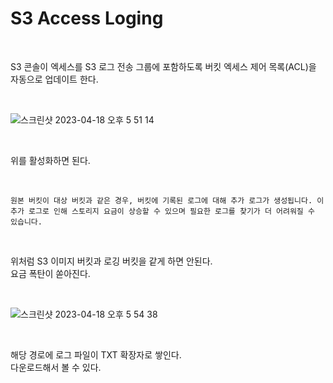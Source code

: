 # S3 Access Loging

<br>

S3 콘솔이 엑세스를 S3 로그 전송 그룹에 포함하도록 버킷 엑세스 제어 목록(ACL)을 자동으로 업데이트 한다.  

<br>


![스크린샷 2023-04-18 오후 5 51 14](https://user-images.githubusercontent.com/81137234/232725921-4654ae3c-afc7-4419-9150-2721a8628fda.png)

<br>

위를 활성화하면 된다.

<br>


```
원본 버킷이 대상 버킷과 같은 경우, 버킷에 기록된 로그에 대해 추가 로그가 생성됩니다. 이 추가 로그로 인해 스토리지 요금이 상승할 수 있으며 필요한 로그를 찾기가 더 어려워질 수 있습니다.
```

<br>

위처럼 S3 이미지 버킷과 로깅 버킷을 같게 하면 안된다.  
요금 폭탄이 쏟아진다.

<br>

![스크린샷 2023-04-18 오후 5 54 38](https://user-images.githubusercontent.com/81137234/232726175-1f615687-65e2-4577-9042-b3e2fc87a1d8.png)

<br>

해당 경로에 로그 파일이 TXT 확장자로 쌓인다.  
다운로드해서 볼 수 있다.

<br>
